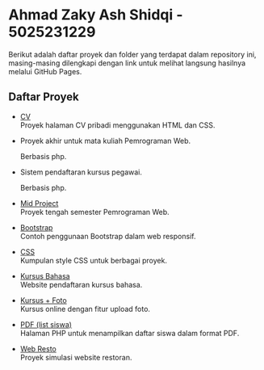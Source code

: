 # Ahmad Zaky Ash Shidqi - 5025231229
Berikut adalah daftar proyek dan folder yang terdapat dalam repository ini, masing-masing dilengkapi dengan link untuk melihat langsung hasilnya melalui GitHub Pages.

## Daftar Proyek

- [CV](https://cashewwww14.github.io/PWEB/CV/index.html)  
  Proyek halaman CV pribadi menggunakan HTML dan CSS.

- Proyek akhir untuk mata kuliah Pemrograman Web.
  
  Berbasis php.

- Sistem pendaftaran kursus pegawai.

  Berbasis php.

- [Mid Project](https://cashewwww14.github.io/PWEB/Mid%20Project/daftar.html)  
  Proyek tengah semester Pemrograman Web.

- [Bootstrap](https://cashewwww14.github.io/PWEB/bootstrap/index.html)  
  Contoh penggunaan Bootstrap dalam web responsif.

- [CSS](https://cashewwww14.github.io/PWEB/css/index.html)  
  Kumpulan style CSS untuk berbagai proyek.

- [Kursus Bahasa](https://cashewwww14.github.io/PWEB/kursus%20bahasa/index.html)  
  Website pendaftaran kursus bahasa.

- [Kursus + Foto](https://cashewwww14.github.io/PWEB/kursus+foto/index.html)  
  Kursus online dengan fitur upload foto.

- [PDF (list siswa)](https://cashewwww14.github.io/PWEB/pdf/list_siswa.php)  
  Halaman PHP untuk menampilkan daftar siswa dalam format PDF.

- [Web Resto](https://cashewwww14.github.io/PWEB/web%20resto/daftar.html)  
  Proyek simulasi website restoran.
